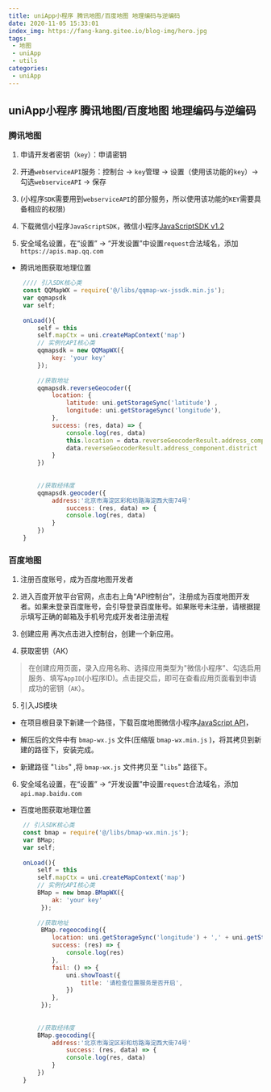 ```yaml
---
title: uniApp小程序 腾讯地图/百度地图 地理编码与逆编码
date: 2020-11-05 15:33:01
index_img: https://fang-kang.gitee.io/blog-img/hero.jpg
tags:
 - 地图
 - uniApp
 - utils
categories:
 - uniApp
---
```


## uniApp小程序 腾讯地图/百度地图 地理编码与逆编码

### 腾讯地图

1. 申请开发者密钥（`key`）：申请密钥

2. 开通`webserviceAPI`服务：控制台 -> `key`管理 -> 设置（使用该功能的`key`）-> 勾选`webserviceAPI` -> 保存

3. (小程序`SDK`需要用到`webserviceAPI`的部分服务，所以使用该功能的`KEY`需要具备相应的权限)

4. 下载微信小程序`JavaScriptSDK`，微信小程序[JavaScriptSDK v1.2](http://3gimg.qq.com/lightmap/xcx/jssdk/qqmap-wx-jssdk1.2.zip)

5. 安全域名设置，在“设置” -> “开发设置”中设置`request`合法域名，添加`https://apis.map.qq.com`

- 腾讯地图获取地理位置

``` javascript
	//// 引入SDK核心类
	const QQMapWX = require('@/libs/qqmap-wx-jssdk.min.js');
	var qqmapsdk
	var self;
	
	onLoad(){
		self = this
		self.mapCtx = uni.createMapContext('map')
		// 实例化API核心类
		qqmapsdk = new QQMapWX({
			key: 'your key'
		});
		
		//获取地址
		qqmapsdk.reverseGeocoder({
			location: {
				latitude: uni.getStorageSync('latitude') ,
				longitude: uni.getStorageSync('longitude'),
			},
			success: (res, data) => {
				console.log(res, data)
				this.location = data.reverseGeocoderResult.address_component.province + data.reverseGeocoderResult.address_component.city + 
				data.reverseGeocoderResult.address_component.district
			}
		})
		
		
		//获取经纬度
		qqmapsdk.geocoder({
			address:'北京市海淀区彩和坊路海淀西大街74号'
				success: (res, data) => {
				console.log(res, data)
			}
		})
	}

```

### 百度地图

1. 注册百度账号，成为百度地图开发者

2. 进入百度开放平台官网，点击右上角“API控制台”，注册成为百度地图开发者。如果未登录百度账号，会引导登录百度账号。如果账号未注册，请根据提示填写正确的邮箱及手机号完成开发者注册流程

3. 创建应用 再次点击进入控制台，创建一个新应用。

4. 获取密钥（AK）

  > 在创建应用页面，录入应用名称、选择应用类型为"微信小程序"、勾选启用服务、填写`AppID`(小程序ID)。点击提交后，即可在查看应用页面看到申请成功的密钥（`AK`）。


5. 引入JS模块

  - 在项目根目录下新建一个路径，下载百度地图微信小程序[JavaScript API](https://mapopen-website-wiki.cdn.bcebos.com/wechat-api/wxapp-jsapi-master.zip)，
  
  - 解压后的文件中有 `bmap-wx.js` 文件(压缩版 `bmap-wx.min.js` )，将其拷贝到新建的路径下，安装完成。
  
  - 新建路径 "`libs`" ,将 `bmap-wx.js` 文件拷贝至 "`libs`" 路径下。
  
6. 安全域名设置，在“设置” -> “开发设置”中设置`request`合法域名，添加`api.map.baidu.com `

- 百度地图获取地理位置

``` javascript
	// 引入SDK核心类
	const bmap = require('@/libs/bmap-wx.min.js');
	var BMap;
	var self;
	
	onLoad(){
		self = this
		self.mapCtx = uni.createMapContext('map')
		// 实例化API核心类
		BMap = new bmap.BMapWX({
		 	ak: 'your key'
		 });
		
		//获取地址
		 BMap.regeocoding({
		 	location: uni.getStorageSync('longitude') + ',' + uni.getStorageSync('latitude'),
		 	success: (res) => {
		 		console.log(res)
		 	},
		 	fail: () => {
		 		uni.showToast({
		 			title: '请检查位置服务是否开启',
		 		})
		 	},
		 });
		
		
		//获取经纬度
		BMap.geocoding({
			address:'北京市海淀区彩和坊路海淀西大街74号'
				success: (res, data) => {
				console.log(res, data)
			}
		})
	}

```
